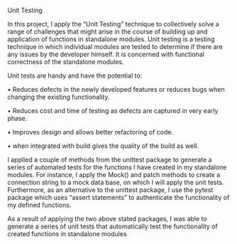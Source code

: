 
Unit Testing

In this project, I apply the “Unit Testing” technique to collectively solve a range of challenges that might arise in the course of building up and application of functions in standalone modules.
Unit testing is a testing technique in which individual modules are tested to determine if there are any issues by the developer himself. It is concerned with functional correctness of the standalone modules.

Unit tests are handy and have the potential to:

•	Reduces defects in the newly developed features or reduces bugs when changing the existing functionality.

•	Reduces cost and time of testing as defects are captured in very early phase.

•	Improves design and allows better refactoring of code.

•	 when integrated with build gives the quality of the build as well.


I applied a couple of methods from the  unittest package to generate  a series of automated tests for the functions I have created in my standalone modules.  For instance, I apply the Mock() and patch methods to create a connection string to a mock data base, on which I will apply the unit tests. Furthermore, as an alternative to the unittest package, I use the pytest package which uses  “assert statements” to authenticate the functionality of my defined functions.

As a result of applying the two above stated packages, I was able to generate a series of unit tests that automatically test the functionality of created functions in standalone modules
